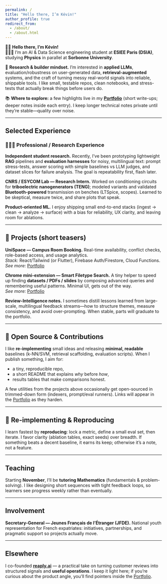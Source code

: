 ```yaml
---
permalink: /
title: "Hello there, I’m Kévin!"
author_profile: true
redirect_from: 
  - /about/
  - /about.html
---
```


👋🏼 **Hello there, I’m Kévin!**  
👨🏻‍💻 I’m an AI & Data Science engineering student at **ESIEE Paris (DSIA)**, studying **Physics** in parallel at **Sorbonne University**.

🔬 **Research & builder mindset.** I’m interested in **applied LLMs**, evaluation/robustness on user-generated data, **retrieval-augmented** systems, and the craft of turning messy real-world signals into reliable, shippable tools. I like small, testable repos, clean notebooks, and stress-tests that actually break things before users do.

📚 **Where to explore:** a few highlights live in my [**Portfolio**](/portfolio/) (short write-ups; deeper notes inside each entry). I keep longer technical notes private until they’re stable—quality over noise.

---

## Selected Experience

### 👨🏻‍🔬 Professional / Research Experience
**Independent student research.** Recently, I’ve been prototyping lightweight **RAG** pipelines and **evaluation harnesses** for noisy, multilingual text: prompt stress-tests, answer scoring with simple baselines vs LLM judges, and dataset slices for failure analysis. The goal is repeatability first, flash later.

**CNRS / ESYCOM Lab — Research Intern.** Worked on conditioning circuits for **triboelectric nanogenerators (TENG)**; modeled variants and validated **Bluetooth-powered** transmission on benches (LTSpice, scopes). Learned to be skeptical, measure twice, and share plots that speak.

**Product-oriented ML.** I enjoy shipping small end-to-end stacks (ingest → clean → analyze → surface) with a bias for reliability, UX clarity, and leaving room for ablations.

---

## 🧪 Projects (short teasers)
**UniSpace — Campus Room Booking.** Real-time availability, conflict checks, role-based access, and usage analytics.  
*Stack:* React/Tailwind (or Flutter), Firebase Auth/Firestore, Cloud Functions.  
*See more:* [Portfolio](/portfolio/)

**Chrome mini-extension — Smart Filetype Search.** A tiny helper to speed up finding **datasets / PDFs / slides** by composing advanced queries and remembering useful patterns. Minimal UI, gets out of the way.  
*See more:* [Portfolio](/portfolio/)

**Review-Intelligence notes.** I sometimes distill lessons learned from large-scale, multilingual feedback streams—how to structure themes, measure consistency, and avoid over-prompting. When stable, parts will graduate to the portfolio.

---

## 🤖 Open Source & Contributions
I like **re-implementing** small ideas and releasing **minimal, readable** baselines (k-NN/SVM, retrieval scaffolding, evaluation scripts). When I publish something, I aim for:
- a tiny, reproducible repo,
- a short README that explains *why* before *how*,
- results tables that make comparisons honest.

A few utilities from the projects above occasionally get open-sourced in trimmed-down form (indexers, prompt/eval runners). Links will appear in the [Portfolio](/portfolio/) as they harden.

---

## 📜 Re-implementing & Reproducing
I learn fastest by **reproducing**: lock a metric, define a small eval set, then iterate. I favor clarity (ablation tables, exact seeds) over breadth. If something beats a decent baseline, it earns its keep; otherwise it’s a note, not a feature.

---

## Teaching
Starting **November**, I’ll be **tutoring Mathematics** (fundamentals & problem-solving). I like designing short sequences with tight feedback loops, so learners see progress weekly rather than eventually.

---

## Involvement
**Secretary-General — Jeunes Français de l’Étranger (JFDE).** National youth representation for French expatriates: initiatives, partnerships, and pragmatic support so projects actually move.

---

## Elsewhere
I co-founded **[reaply.ai](https://reaply.ai)** — a practical take on turning customer reviews into structured signals and **useful operations**. I keep it light here; if you’re curious about the product angle, you’ll find pointers inside the [Portfolio](/portfolio/).
